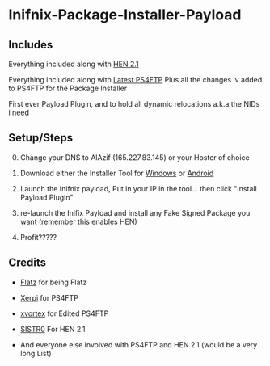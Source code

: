 # Inifnix-Package-Installer-Payload

## Includes

Everything included along with [HEN 2.1](https://github.com/SiSTR0/ps4-hen-vtx)

Everything included along with [Latest PS4FTP](https://github.com/xvortex/ps4-ftp-vtx)
Plus all the changes iv added to PS4FTP for the Package Installer

First ever Payload Plugin, and to hold all dynamic relocations a.k.a the NIDs i need


## Setup/Steps

0. Change your DNS to AlAzif (165.227.83.145) or your Hoster of choice

1. Download either the Installer Tool for [Windows](https://t.co/Of7jduI4yq) or [Android](https://play.google.com/store/apps/details?id=com.darksoftware.pkginstaller2)

2. Launch the Inifnix payload, Put in your IP in the tool... then click "Install Payload Plugin"

3. re-launch the Inifix Payload and install any Fake Signed Package you want (remember this enables HEN)

4. Profit?????

## Credits

- [Flatz](https://twitter.com/flat_z) for being Flatz
- [Xerpi](https://twitter.com/xerpi) for PS4FTP
- [xvortex](https://github.com/xvortex/ps4-ftp-vtx) for Edited PS4FTP
- [SISTR0](https://github.com/SiSTR0/ps4-hen-vtx) For HEN 2.1

- And everyone else involved with PS4FTP and HEN 2.1 (would be a very long List)

